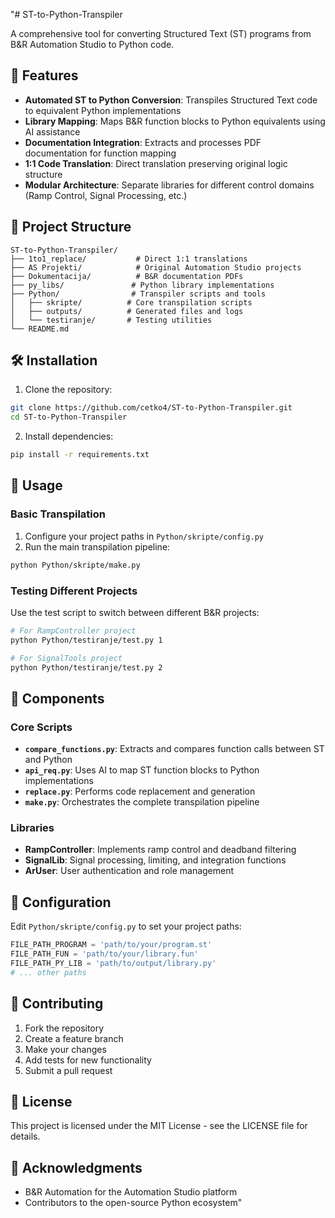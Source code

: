"# ST-to-Python-Transpiler

A comprehensive tool for converting Structured Text (ST) programs from B&R Automation Studio to Python code.

## 🚀 Features

- **Automated ST to Python Conversion**: Transpiles Structured Text code to equivalent Python implementations
- **Library Mapping**: Maps B&R function blocks to Python equivalents using AI assistance
- **Documentation Integration**: Extracts and processes PDF documentation for function mapping
- **1:1 Code Translation**: Direct translation preserving original logic structure
- **Modular Architecture**: Separate libraries for different control domains (Ramp Control, Signal Processing, etc.)

## 📁 Project Structure

```
ST-to-Python-Transpiler/
├── 1to1_replace/           # Direct 1:1 translations
├── AS Projekti/            # Original Automation Studio projects
├── Dokumentacija/          # B&R documentation PDFs
├── py_libs/               # Python library implementations
├── Python/                # Transpiler scripts and tools
│   ├── skripte/          # Core transpilation scripts
│   ├── outputs/          # Generated files and logs
│   └── testiranje/       # Testing utilities
└── README.md
```

## 🛠️ Installation

1. Clone the repository:
```bash
git clone https://github.com/cetko4/ST-to-Python-Transpiler.git
cd ST-to-Python-Transpiler
```

2. Install dependencies:
```bash
pip install -r requirements.txt
```

## 📖 Usage

### Basic Transpilation

1. Configure your project paths in `Python/skripte/config.py`
2. Run the main transpilation pipeline:
```bash
python Python/skripte/make.py
```

### Testing Different Projects

Use the test script to switch between different B&R projects:
```bash
# For RampController project
python Python/testiranje/test.py 1

# For SignalTools project  
python Python/testiranje/test.py 2
```

## 🧩 Components

### Core Scripts

- **`compare_functions.py`**: Extracts and compares function calls between ST and Python
- **`api_req.py`**: Uses AI to map ST function blocks to Python implementations
- **`replace.py`**: Performs code replacement and generation
- **`make.py`**: Orchestrates the complete transpilation pipeline

### Libraries

- **RampController**: Implements ramp control and deadband filtering
- **SignalLib**: Signal processing, limiting, and integration functions
- **ArUser**: User authentication and role management

## 🔧 Configuration

Edit `Python/skripte/config.py` to set your project paths:

```python
FILE_PATH_PROGRAM = 'path/to/your/program.st'
FILE_PATH_FUN = 'path/to/your/library.fun'
FILE_PATH_PY_LIB = 'path/to/output/library.py'
# ... other paths
```

## 🤝 Contributing

1. Fork the repository
2. Create a feature branch
3. Make your changes
4. Add tests for new functionality
5. Submit a pull request

## 📝 License

This project is licensed under the MIT License - see the LICENSE file for details.

## 🙏 Acknowledgments

- B&R Automation for the Automation Studio platform
- Contributors to the open-source Python ecosystem" 

